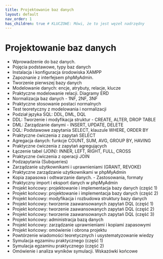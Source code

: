 ```yaml
---
title: Projektowanie baz danych
layout: default
nav_order: 1 
has_children: true # KLUCZOWE: Mówi, że to jest węzeł nadrzędny
---
```


# Projektowanie baz danych
- Wprowadzenie do baz danych. 
- Pojęcia podstawowe, typy baz danych
- Instalacja i konfiguracja środowiska XAMPP
- Zapoznanie z interfejsem phpMyAdmin. 
- Tworzenie pierwszej bazy danych
- Modelowanie danych: encje, atrybuty, relacje, klucze
- Praktyczne modelowanie relacji. Diagramy ERD
- Normalizacja baz danych - 1NF, 2NF, 3NF
- Praktyczne stosowanie postaci normalnych
- Test teoretyczny z modelowania i normalizacji
- Podział języka SQL: DDL, DML, DQL
- DDL: Tworzenie i modyfikacja struktur - CREATE, ALTER, DROP TABLE
- DML: Zarządzanie danymi - INSERT, UPDATE, DELETE
- DQL: Podstawowe zapytania SELECT, klauzule WHERE, ORDER BY
- Praktyczne ćwiczenia z zapytań SELECT
- Agregacja danych: funkcje COUNT, SUM, AVG, GROUP BY, HAVING
- Praktyczne ćwiczenia z zapytań agregujących
- Łączenie tabel (JOIN): INNER, LEFT, RIGHT, FULL, CROSS
- Praktyczne ćwiczenia z operacji JOIN
- Podzapytania (Subqueries)
- Zarządzanie użytkownikami i uprawnieniami (GRANT, REVOKE)
- Praktyczne zarządzanie użytkownikami w phpMyAdmin
- Kopia zapasowa i odtwarzanie danych. - Zastosowania, formaty
- Praktyczny import i eksport danych w phpMyAdmin
- Projekt końcowy: projektowanie i implementacja bazy danych (część 1)
- Projekt końcowy: projektowanie i implementacja bazy danych (część 2)
- Projekt końcowy: modyfikacja i rozbudowa struktury bazy danych
- Projekt końcowy: tworzenie zaawansowanych zapytań DQL (część 1)
- Projekt końcowy: tworzenie zaawansowanych zapytań DQL (część 2)
- Projekt końcowy: tworzenie zaawansowanych zapytań DQL (część 3)
- Projekt końcowy: administracja bazą danych
- Projekt końcowy: zarządzanie uprawnieniami i kopiami zapasowymi
- Projekt końcowy: omówienie i obrona projektu
- Powtórzenie wiadomości teoretycznych i usystematyzowanie wiedzy
- Symulacja egzaminu praktycznego (część 1)
- Symulacja egzaminu praktycznego (część 2)
- Omówienie i analiza wyników symulacji. Wskazówki końcowe
